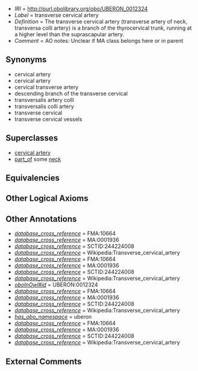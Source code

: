  * *IRI* = http://purl.obolibrary.org/obo/UBERON_0012324
 * *Label* = transverse cervical artery
 * *Definition* = The transverse cervical artery (transverse artery of neck, transversa colli artery) is a branch of the thyrocervical trunk, running at a higher level than the suprascapular artery.
 * *Comment* = AO notes: Unclear if MA class belongs here or in parent

## Synonyms

 * cervical artery
 * cervical artery
 * cervical transverse artery
 * descending branch of the transverse cervical
 * transversalis artery colli
 * transversalis colli artery
 * transverse cervical
 * transverse cervical vessels

## Superclasses

 * [cervical artery](../../UBERON/20/UBERON_0012320.md)
 * [part_of](../../BFO/50/BFO_0000050.md) some [neck](../../UBERON/74/UBERON_0000974.md)

## Equivalencies


## Other Logical Axioms


## Other Annotations

 * *[database_cross_reference](../../ef/oboInOwl#hasDbXref.md)* = FMA:10664
 * *[database_cross_reference](../../ef/oboInOwl#hasDbXref.md)* = MA:0001936
 * *[database_cross_reference](../../ef/oboInOwl#hasDbXref.md)* = SCTID:244224008
 * *[database_cross_reference](../../ef/oboInOwl#hasDbXref.md)* = Wikipedia:Transverse_cervical_artery
 * *[database_cross_reference](../../ef/oboInOwl#hasDbXref.md)* = FMA:10664
 * *[database_cross_reference](../../ef/oboInOwl#hasDbXref.md)* = MA:0001936
 * *[database_cross_reference](../../ef/oboInOwl#hasDbXref.md)* = SCTID:244224008
 * *[database_cross_reference](../../ef/oboInOwl#hasDbXref.md)* = Wikipedia:Transverse_cervical_artery
 * *[oboInOwl#id](../../id/oboInOwl#id.md)* = UBERON:0012324
 * *[database_cross_reference](../../ef/oboInOwl#hasDbXref.md)* = FMA:10664
 * *[database_cross_reference](../../ef/oboInOwl#hasDbXref.md)* = MA:0001936
 * *[database_cross_reference](../../ef/oboInOwl#hasDbXref.md)* = SCTID:244224008
 * *[database_cross_reference](../../ef/oboInOwl#hasDbXref.md)* = Wikipedia:Transverse_cervical_artery
 * *[has_obo_namespace](../../ce/oboInOwl#hasOBONamespace.md)* = uberon
 * *[database_cross_reference](../../ef/oboInOwl#hasDbXref.md)* = FMA:10664
 * *[database_cross_reference](../../ef/oboInOwl#hasDbXref.md)* = MA:0001936
 * *[database_cross_reference](../../ef/oboInOwl#hasDbXref.md)* = SCTID:244224008
 * *[database_cross_reference](../../ef/oboInOwl#hasDbXref.md)* = Wikipedia:Transverse_cervical_artery

## External Comments

